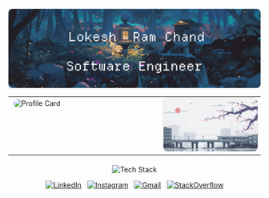 <!-- Banner -->
<p align="center">
  <img src="assets/bann.png" alt="GitHub Banner" style="max-width: 100%; border-radius: 8px;">
</p>

<!-- Profile Summary + GIF -->
<table>
  <tr>
    <td width="60%" style="vertical-align: top; padding-right: 15px;">
      <img src="http://github-profile-summary-cards.vercel.app/api/cards/profile-details?username=lokeshramchand-ctrl&theme=github_dark&title_color=264653&text_color=2a2a2a&icon_color=e76f51&border_color=2a9d8f&bg_color=f4f1de" alt="Profile Card" style="width:100%; border-radius: 12px; border: 3px solid #ffffff;">
    </td>
    <td width="40%" style="vertical-align: top;">
      <img src="assets/train.gif" alt="Demo GIF" style="width:100%; border-radius: 8px; border: 1px solid #ddd;">
    </td>
  </tr>
</table>

<!-- Skills -->
<p align="center" style="margin-top: 20px;">
  <img src="https://skillicons.dev/icons?i=python,java,django,react,nodejs,express,flutter,mongodb,postgres,mysql,figma&perline=11" alt="Tech Stack">
</p>

<!-- Social Links -->
<p align="center" style="margin-top: 10px;">
  <a href="https://www.linkedin.com/in/lokesh-ram-chand-b-b276bb291" target="_blank"><img src="https://skillicons.dev/icons?i=linkedin" alt="LinkedIn"></a> &nbsp;
  <a href="https://www.instagram.com/YOUR-INSTAGRAM-USERNAME" target="_blank"><img src="https://skillicons.dev/icons?i=instagram" alt="Instagram"></a> &nbsp;
  <a href="mailto:lokeshramchand@gmail.com"><img src="https://skillicons.dev/icons?i=gmail" alt="Gmail"></a> &nbsp;
  <a href="https://stackoverflow.com/users/23266289/lokesh-ram-chand" target="_blank"><img src="https://skillicons.dev/icons?i=stackoverflow" alt="StackOverflow"></a>
</p>

<!--
## **🏆 GitHub Hall of Fame**  

  <img src="https://github-readme-stats.vercel.app/api?username=lokeshramchand-ctrl&show_icons=true&theme=tokyonight&hide_border=true&count_private=true" width="48%">
</p>

<p align="center">
  <img src="https://github-readme-activity-graph.vercel.app/graph?username=lokeshramchand-ctrl&bg_color=1a1b27&color=70a5fd&line=bf91f3&point=38bdae&hide_border=true" width="90%">
</p>

<br/>

---

## **💬 Developer Wisdom**  

<p align="center">
  <img src="https://quotes-github-readme.vercel.app/api?type=vertical&theme=dark&border=true" width="45%">
  &nbsp; &nbsp;
  <img src="https://quotes-github-readme.vercel.app/api?type=vertical&theme=tokyonight&border=true" width="45%">
</p>

<br/>

<p align="center">
  <img src="https://capsule-render.vercel.app/api?type=waving&color=gradient&height=120&section=footer&width=100%"/>
</p>
-->
